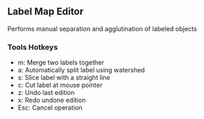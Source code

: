 ## Label Map Editor

Performs manual separation and agglutination of labeled objects

### Tools Hotkeys

- m: Merge two labels together
- a: Automatically split label using watershed
- s: Slice label with a straight line
- c: Cut label at mouse pointer
- z: Undo last edition
- x: Redo undone edition
- Esc: Cancel operation
